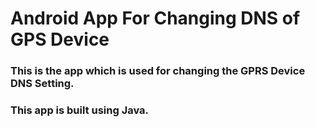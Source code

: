 # Android App For Changing DNS of GPS Device 

### This is the app which is used for changing the GPRS Device DNS Setting. </br>
### This app is built using Java.
